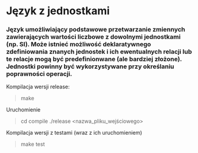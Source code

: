 # Język z jednostkami
### Język umożliwiający podstawowe przetwarzanie zmiennych zawierających wartości liczbowe z dowolnymi jednostkami (np. SI). Może istnieć możliwość deklaratywnego zdefiniowania znanych jednostek i ich ewentualnych relacji lub te relacje mogą być predefinionwane (ale bardziej złożone). Jednostki powinny być wykorzystywane przy określaniu poprawności operacji.

Kompilacja wersji release:
> make

Uruchomienie
> cd compile
> ./release <nazwa_pliku_wejściowego>

Kompilacja wersji z testami (wraz z ich uruchomieniem)
> make test
